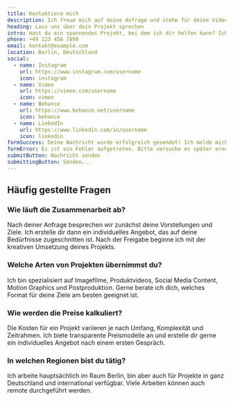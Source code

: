 ```yaml
---
title: Kontaktiere mich
description: Ich freue mich auf deine Anfrage und stehe für deine Videoproduktions- und Motion Design-Projekte zur Verfügung.
heading: Lass uns über dein Projekt sprechen
intro: Hast du ein spannendes Projekt, bei dem ich dir helfen kann? Ich freue mich auf deine Nachricht und antworte schnellstmöglich.
phone: +49 123 456 7890
email: kontakt@example.com
location: Berlin, Deutschland
social:
  - name: Instagram
    url: https://www.instagram.com/username
    icon: instagram
  - name: Vimeo
    url: https://vimeo.com/username
    icon: vimeo
  - name: Behance
    url: https://www.behance.net/username
    icon: behance
  - name: LinkedIn
    url: https://www.linkedin.com/in/username
    icon: linkedin
formSuccess: Deine Nachricht wurde erfolgreich gesendet! Ich melde mich in Kürze bei dir.
formError: Es ist ein Fehler aufgetreten. Bitte versuche es später erneut.
submitButton: Nachricht senden
submittingButton: Senden...
---
```


## Häufig gestellte Fragen

### Wie läuft die Zusammenarbeit ab?
Nach deiner Anfrage besprechen wir zunächst deine Vorstellungen und Ziele. Ich erstelle dir dann ein individuelles Angebot, das auf deine Bedürfnisse zugeschnitten ist. Nach der Freigabe beginne ich mit der kreativen Umsetzung deines Projekts.

### Welche Arten von Projekten übernimmst du?
Ich bin spezialisiert auf Imagefilme, Produktvideos, Social Media Content, Motion Graphics und Postproduktion. Gerne berate ich dich, welches Format für deine Ziele am besten geeignet ist.

### Wie werden die Preise kalkuliert?
Die Kosten für ein Projekt variieren je nach Umfang, Komplexität und Zeitrahmen. Ich biete transparente Preismodelle an und erstelle dir gerne ein individuelles Angebot nach einem ersten Gespräch.

### In welchen Regionen bist du tätig?
Ich arbeite hauptsächlich im Raum Berlin, bin aber auch für Projekte in ganz Deutschland und international verfügbar. Viele Arbeiten können auch remote durchgeführt werden.